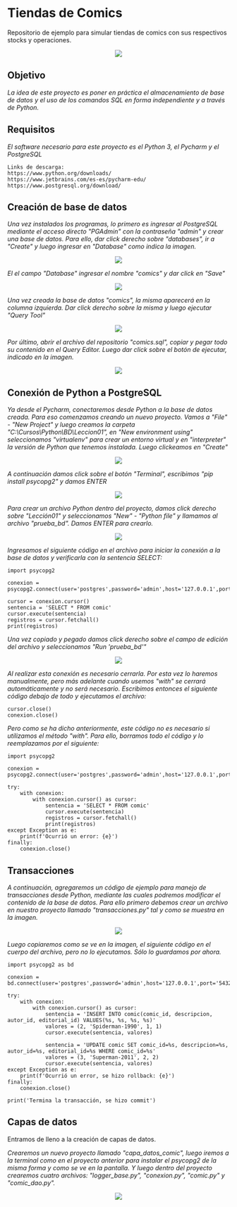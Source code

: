 # Tiendas de Comics
Repositorio de ejemplo para simular tiendas de comics con sus respectivos stocks y operaciones.
<p align="center"><img src="https://github.com/jpiro80/comics/blob/master/der_comics.jpg"/></p>

## Objetivo
_La idea de este proyecto es poner en práctica el almacenamiento de base de datos y el uso de los comandos SQL en forma independiente y a través de Python._
## Requisitos
_El software necesario para este proyecto es el Python 3, el Pycharm y el PostgreSQL_
```
Links de descarga:
https://www.python.org/downloads/
https://www.jetbrains.com/es-es/pycharm-edu/
https://www.postgresql.org/download/
```
## Creación de base de datos
_Una vez instalados los programas, lo primero es ingresar al PostgreSQL mediante el acceso directo "PGAdmin" con la contraseña "admin" y crear una base de datos. Para ello, dar click derecho sobre "databases", ir a "Create" y luego ingresar en "Database" como indica la imagen._
<p align="center"><img src="https://github.com/jpiro80/comics/blob/master/imagenes/captura01.jpg"/></p>

_El el campo "Database" ingresar el nombre "comics" y dar click en "Save"_
<p align="center"><img src="https://github.com/jpiro80/comics/blob/master/imagenes/captura02.jpg"/></p>

_Una vez creada la base de datos "comics", la misma aparecerá en la columna izquierda. Dar click derecho sobre la misma y luego ejecutar "Query Tool"_
<p align="center"><img src="https://github.com/jpiro80/comics/blob/master/imagenes/captura03.jpg"/></p>

_Por último, abrir el archivo del repositorio "comics.sql", copiar y pegar todo su contenido en el Query Editor. Luego dar click sobre el botón de ejecutar, indicado en la imagen._
<p align="center"><img src="https://github.com/jpiro80/comics/blob/master/imagenes/captura04.jpg"/></p>

## Conexión de Python a PostgreSQL
_Ya desde el Pycharm, conectaremos desde Python a la base de datos creada. Para eso comenzamos creando un nuevo proyecto. Vamos a "File" - "New Project" y luego creamos la carpeta "C:\Cursos\Python\BD\Leccion01", en "New environment using" seleccionamos "virtualenv" para crear un entorno virtual y en "interpreter" la versión de Python que tenemos instalada. Luego clickeamos en "Create"_
<p align="center"><img src="https://github.com/jpiro80/comics/blob/master/imagenes/captura05.jpg"/></p>

_A continuación damos click sobre el botón "Terminal", escribimos "pip install psycopg2" y damos ENTER_
<p align="center"><img src="https://github.com/jpiro80/comics/blob/master/imagenes/captura06.jpg"/></p>

_Para crear un archivo Python dentro del proyecto, damos click derecho sobre "Lección01" y seleccionamos "New" - "Python file" y llamamos al archivo "prueba_bd". Damos ENTER para crearlo._
<p align="center"><img src="https://github.com/jpiro80/comics/blob/master/imagenes/captura07.jpg"/></p>

_Ingresamos el siguiente código en el archivo para iniciar la conexión a la base de datos y verificarla con la sentencia SELECT:_
```
import psycopg2

conexion = psycopg2.connect(user='postgres',password='admin',host='127.0.0.1',port='5432',database='comics')

cursor = conexion.cursor()
sentencia = 'SELECT * FROM comic'
cursor.execute(sentencia)
registros = cursor.fetchall()
print(registros)
```

_Una vez copiado y pegado damos click derecho sobre el campo de edición del archivo y seleccionamos "Run 'prueba_bd'"_
<p align="center"><img src="https://github.com/jpiro80/comics/blob/master/imagenes/captura08.jpg"/></p>

_Al realizar esta conexión es necesario cerrarla. Por esta vez lo haremos manualmente, pero más adelante cuando usemos "with" se cerrará automáticamente y no será necesario. Escribimos entonces el siguiente código debajo de todo y ejecutamos el archivo:_
```
cursor.close()
conexion.close()
```
_Pero como se ha dicho anteriormente, este código no es necesario si utilizamos el método "with". Para ello, borramos todo el código y lo reemplazamos por el siguiente:_
```
import psycopg2

conexion = psycopg2.connect(user='postgres',password='admin',host='127.0.0.1',port='5432',database='comics')

try:
    with conexion:
        with conexion.cursor() as cursor:
            sentencia = 'SELECT * FROM comic'
            cursor.execute(sentencia)
            registros = cursor.fetchall()
            print(registros)
except Exception as e:
    print(f'Ocurrió un error: {e}')
finally:
    conexion.close()
```

## Transacciones
_A continuación, agregaremos un código de ejemplo para manejo de transacciones desde Python, mediante las cuales podremos modificar el contenido de la base de datos. Para ello primero debemos crear un archivo en nuestro proyecto llamado "transacciones.py" tal y como se muestra en la imagen._
<p align="center"><img src="https://github.com/jpiro80/comics/blob/master/imagenes/captura09.jpg"/></p>

_Luego copiaremos como se ve en la imagen, el siguiente código en el cuerpo del archivo, pero no lo ejecutamos. Sólo lo guardamos por ahora._
```
import psycopg2 as bd

conexion = bd.connect(user='postgres',password='admin',host='127.0.0.1',port='5432',database='comics')

try:
    with conexion:
        with conexion.cursor() as cursor:
            sentencia = 'INSERT INTO comic(comic_id, descripcion, autor_id, editorial_id) VALUES(%s, %s, %s, %s)'
            valores = (2, 'Spiderman-1990', 1, 1)
            cursor.execute(sentencia, valores)

            sentencia = 'UPDATE comic SET comic_id=%s, descripcion=%s, autor_id=%s, editorial_id=%s WHERE comic_id=%s'
            valores = (3, 'Superman-2011', 2, 2)
            cursor.execute(sentencia, valores)
except Exception as e:
    print(f'Ocurrió un error, se hizo rollback: {e}')
finally:
    conexion.close()

print('Termina la transacción, se hizo commit')
```

## Capas de datos
Entramos de lleno a la creación de capas de datos.

_Crearemos un nuevo proyecto llamado "capa_datos_comic", luego iremos a la terminal como en el proyecto anterior para instalar el psycopg2 de la misma forma y como se ve en la pantalla. Y luego dentro del proyecto crearemos cuatro archivos: "logger_base.py", "conexion.py", "comic.py" y "comic_dao.py"._
<p align="center"><img src="https://github.com/jpiro80/comics/blob/master/imagenes/captura10.jpg"/></p>
